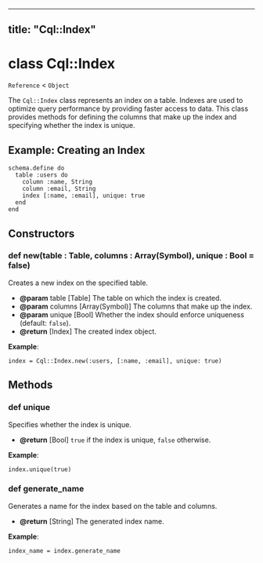 
---
title: "Cql::Index"
---

# class Cql::Index

`Reference` < `Object`

The `Cql::Index` class represents an index on a table. Indexes are used to optimize query performance by providing faster access to data. This class provides methods for defining the columns that make up the index and specifying whether the index is unique.

## Example: Creating an Index

```crystal
schema.define do
  table :users do
    column :name, String
    column :email, String
    index [:name, :email], unique: true
  end
end
```

## Constructors

### def new(table : Table, columns : Array(Symbol), unique : Bool = false)

Creates a new index on the specified table.

- **@param** table \[Table] The table on which the index is created.
- **@param** columns \[Array(Symbol)] The columns that make up the index.
- **@param** unique \[Bool] Whether the index should enforce uniqueness (default: `false`).
- **@return** \[Index] The created index object.

**Example**:

```crystal
index = Cql::Index.new(:users, [:name, :email], unique: true)
```

## Methods

### def unique

Specifies whether the index is unique.

- **@return** \[Bool] `true` if the index is unique, `false` otherwise.

**Example**:

```crystal
index.unique(true)
```

### def generate_name

Generates a name for the index based on the table and columns.

- **@return** \[String] The generated index name.

**Example**:

```crystal
index_name = index.generate_name
```
